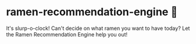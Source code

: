# ramen-recommendation-engine 🍜
It's slurp-o-clock!
Can't decide on what ramen you want to have today? Let the Ramen Recommendation Engine help you out!

